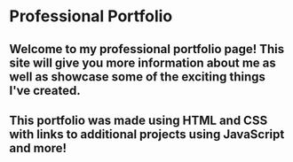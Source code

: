 # Professional Portfolio
## Welcome to my professional portfolio page! This site will give you more information about me as well as showcase some of the exciting things I've created.
## This portfolio was made using HTML and CSS with links to additional projects using JavaScript and more!
